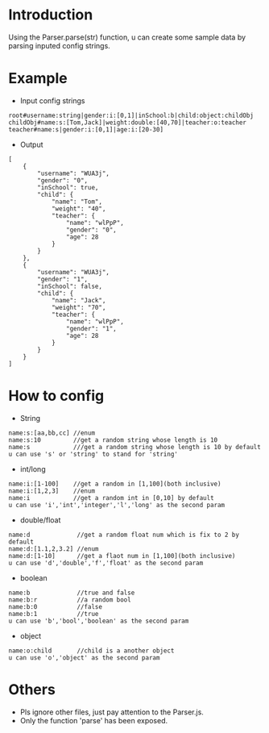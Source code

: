 # Introduction
Using the Parser.parse(str)  function, u can create some sample data by parsing inputed config strings.

# Example
- Input config strings
````
root#username:string|gender:i:[0,1]|inSchool:b|child:object:childObj
childObj#name:s:[Tom,Jack]|weight:double:[40,70]|teacher:o:teacher
teacher#name:s|gender:i:[0,1]|age:i:[20-30]
````

- Output
````
[
    {
        "username": "WUA3j",
        "gender": "0",
        "inSchool": true,
        "child": {
            "name": "Tom",
            "weight": "40",
            "teacher": {
                "name": "wlPpP",
                "gender": "0",
                "age": 28
            }
        }
    },
    {
        "username": "WUA3j",
        "gender": "1",
        "inSchool": false,
        "child": {
            "name": "Jack",
            "weight": "70",
            "teacher": {
                "name": "wlPpP",
                "gender": "1",
                "age": 28
            }
        }
    }
]
````

# How to config
- String
````
name:s:[aa,bb,cc] //enum
name:s:10         //get a random string whose length is 10
name:s            ///get a random string whose length is 10 by default
u can use 's' or 'string' to stand for 'string'
````

- int/long
````
name:i:[1-100]    //get a random in [1,100](both inclusive)
name:i:[1,2,3]	  //enum
name:i            //get a random int in [0,10] by default
u can use 'i','int','integer','l','long' as the second param
````
- double/float
````
name:d             //get a random float num which is fix to 2 by default
name:d:[1.1,2,3.2] //enum
name:d:[1-10]      //get a flaot num in [1,100](both inclusive)
u can use 'd','double','f','float' as the second param
````
- boolean
````
name:b             //true and false
name:b:r           //a random bool
name:b:0           //false
name:b:1           //true
u can use 'b','bool','boolean' as the second param
````
- object
````
name:o:child       //child is a another object
u can use 'o','object' as the second param
````

# Others
- Pls ignore other files, just pay attention to the Parser.js.
- Only the function 'parse' has been exposed.


